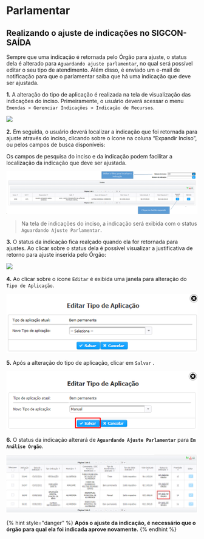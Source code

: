 # Parlamentar

## Realizando o ajuste de indicações no SIGCON-SAÍDA

Sempre que uma indicação é retornada pelo Órgão para ajuste, o status dela é alterado para `Aguardando ajuste parlamentar`, no qual será possível editar o seu tipo de atendimento. Além disso, é enviado um e-mail de notificação para que o parlamentar saiba que há uma indicação que deve ser ajustada.

**1.** A alteração do tipo de aplicação é realizada na tela de visualização das indicações do inciso. Primeiramente, o usuário deverá acessar o menu `Emendas > Gerenciar Indicações > Indicação de Recursos`.

![](../../../.gitbook/assets/indicar\_recursos.png)

**2.** Em seguida, o usuário deverá localizar a indicação que foi retornada para ajuste através do inciso, clicando sobre o ícone na coluna “Expandir Inciso”, ou pelos campos de busca disponíveis:

Os campos de pesquisa do inciso e da indicação podem facilitar a localização da indicação que deve ser ajustada.

![](<../../../.gitbook/assets/image (720).png>)

> Na tela de indicações do inciso, a indicação será exibida com o status `Aguardando Ajuste Parlamentar`.

**3.** O status da indicação fica realçado quando ela for retornada para ajustes. Ao clicar sobre o status dela é possível visualizar a justificativa de retorno para ajuste inserida pelo Órgão:

![](../../../.gitbook/assets/visualizar\_justificativa\_tipo.png)

**4.** Ao clicar sobre o ícone `Editar` é exibida uma janela para alteração do `Tipo de Aplicação`.

![](<../../../.gitbook/assets/image (108).png>)

**5.** Após a alteração do tipo de aplicação, clicar em `Salvar` .&#x20;

![](<../../../.gitbook/assets/image (151).png>)

**6.** O status da indicação alterará de **`Aguardando Ajuste Parlamentar`** para **`Em Análise Órgão`**.

![](<../../../.gitbook/assets/image (141).png>)

{% hint style="danger" %}
**Após o ajuste da indicação, é necessário que o órgão para qual ela foi indicada aprove novamente.**
{% endhint %}
